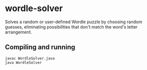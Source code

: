# wordle-solver
Solves a random or user-defined Wordle puzzle by choosing random guesses, eliminating possibilities that don't match the word's letter arrangement.

## Compiling and running
    javac WordleSolver.java
    java WordleSolver
